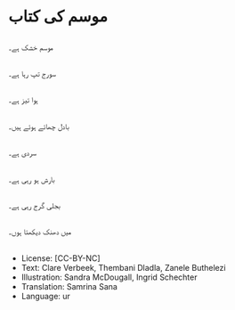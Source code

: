 # موسم کی کتاب

##
موسم خشک ہے۔

##
سورج تپ رہا ہے۔

##
ہوا تیز ہے۔

##
بادل چھائے ہوئے ہیں۔

##
سردی ہے۔

##
بارش ہو رہی ہے۔

##
بجلی گرج رہی ہے۔

##
میں دھنک دیکھتا ہوں۔

##
* License: [CC-BY-NC]
* Text: Clare Verbeek, Thembani Dladla, Zanele Buthelezi
* Illustration: Sandra McDougall, Ingrid Schechter
* Translation: Samrina Sana
* Language: ur
